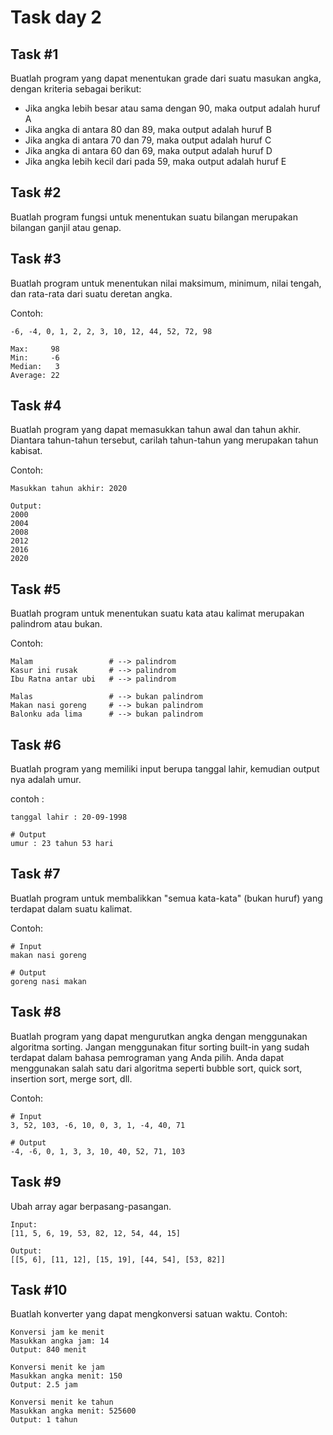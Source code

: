 # Task day 2
## Task #1
Buatlah program yang dapat menentukan grade dari suatu masukan angka, dengan kriteria sebagai berikut:

* Jika angka lebih besar atau sama dengan 90, maka output adalah huruf A
* Jika angka di antara 80 dan 89, maka output adalah huruf B
* Jika angka di antara 70 dan 79, maka output adalah huruf C
* Jika angka di antara 60 dan 69, maka output adalah huruf D
* Jika angka lebih kecil dari pada 59, maka output adalah huruf E


## Task #2
Buatlah program fungsi untuk menentukan suatu bilangan merupakan bilangan ganjil atau genap.



## Task #3
Buatlah program untuk menentukan nilai maksimum, minimum, nilai tengah, dan rata-rata dari suatu deretan angka.

Contoh:
```
-6, -4, 0, 1, 2, 2, 3, 10, 12, 44, 52, 72, 98

Max:     98
Min:     -6
Median:   3
Average: 22
```

## Task #4
Buatlah program yang dapat memasukkan tahun awal dan tahun akhir. Diantara tahun-tahun tersebut, carilah tahun-tahun yang merupakan tahun kabisat.

Contoh:
```Masukkan tahun awal: 2000
Masukkan tahun akhir: 2020

Output:
2000
2004
2008
2012
2016
2020
```


## Task #5
Buatlah program untuk menentukan suatu kata atau kalimat merupakan palindrom atau bukan.

Contoh:
```Radar                 # --> palindrom
Malam                 # --> palindrom
Kasur ini rusak       # --> palindrom
Ibu Ratna antar ubi   # --> palindrom

Malas                 # --> bukan palindrom
Makan nasi goreng     # --> bukan palindrom
Balonku ada lima      # --> bukan palindrom
```


## Task #6
Buatlah program yang memiliki input berupa tanggal lahir, kemudian output nya adalah umur.

contoh :
```# Input
tanggal lahir : 20-09-1998

# Output
umur : 23 tahun 53 hari 
```


## Task #7
Buatlah program untuk membalikkan "semua kata-kata" (bukan huruf) yang terdapat dalam suatu kalimat.

Contoh:
```
# Input
makan nasi goreng

# Output
goreng nasi makan
```

## Task #8
Buatlah program yang dapat mengurutkan angka dengan menggunakan algoritma sorting. Jangan menggunakan fitur sorting built-in yang sudah terdapat dalam bahasa pemrograman yang Anda pilih. Anda dapat menggunakan salah satu dari algoritma seperti bubble sort, quick sort, insertion sort, merge sort, dll.

Contoh:
```
# Input
3, 52, 103, -6, 10, 0, 3, 1, -4, 40, 71

# Output
-4, -6, 0, 1, 3, 3, 10, 40, 52, 71, 103
```

## Task #9
Ubah array agar berpasang-pasangan.
```
Input:
[11, 5, 6, 19, 53, 82, 12, 54, 44, 15]

Output:
[[5, 6], [11, 12], [15, 19], [44, 54], [53, 82]]
```

## Task #10
Buatlah konverter yang dapat mengkonversi satuan waktu. Contoh:
```
Konversi jam ke menit
Masukkan angka jam: 14
Output: 840 menit

Konversi menit ke jam
Masukkan angka menit: 150
Output: 2.5 jam

Konversi menit ke tahun
Masukkan angka menit: 525600
Output: 1 tahun
```